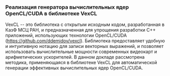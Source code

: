 ### Реализация генератора вычислительных ядер OpenCL/CUDA в библиотеке VexCL

VexCL -- это библиотека с открытым исходным кодом, разработанная в КазФ МСЦ
РАН, и предназначенная для упрощения разработки C++ приложений, использующих
технологии OpenCL/CUDA (https://github.com/ddemidov/vexcl). Библиотека
предоставляет удобную и интуитивную нотацию для записи векторных выражений, и
позволяет использовать вычислительные мощности современных видеокарт и
арифметических ускорителей.  В данном докладе рассмотрена методика,
применяющаяся в библиотеке VexCL для автоматической генерации эффективных
вычислительных ядер OpenCL/CUDA.
